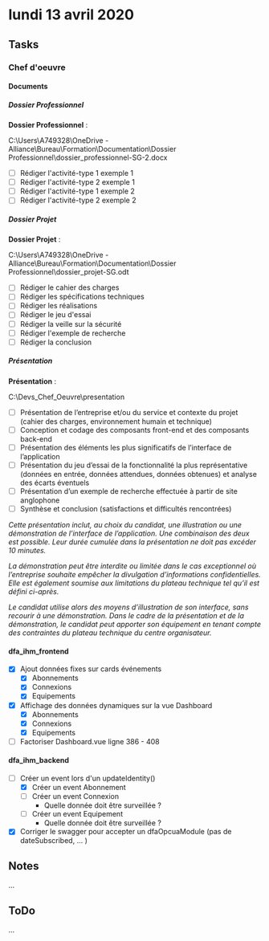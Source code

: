 # lundi 13 avril 2020

## Tasks

### Chef d'oeuvre

#### Documents

##### Dossier Professionnel

  **Dossier Professionnel** :
  
  C:\Users\A749328\OneDrive - Alliance\Bureau\Formation\Documentation\Dossier Professionnel\dossier_professionnel-SG-2.docx

- [ ] Rédiger l'activité-type 1 exemple 1
- [ ] Rédiger l'activité-type 2 exemple 1
- [ ] Rédiger l'activité-type 1 exemple 2
- [ ] Rédiger l'activité-type 2 exemple 2

##### Dossier Projet

  **Dossier Projet** :

  C:\Users\A749328\OneDrive - Alliance\Bureau\Formation\Documentation\Dossier Professionnel\dossier_projet-SG.odt

- [ ] Rédiger le cahier des charges
- [ ] Rédiger les spécifications techniques
- [ ] Rédiger les réalisations
- [ ] Rédiger le jeu d'essai
- [ ] Rédiger la veille sur la sécurité
- [ ] Rédiger l'exemple de recherche
- [ ] Rédiger la conclusion

##### Présentation

  **Présentation** :
  
  C:\Devs\_Chef_Oeuvre\presentation

- [ ] Présentation de l’entreprise et/ou du service et contexte du projet (cahier des charges, environnement humain et technique)
- [ ] Conception et codage des composants front-end et des composants back-end
- [ ] Présentation des éléments les plus significatifs de l’interface de l’application
- [ ] Présentation du jeu d’essai de la fonctionnalité la plus représentative (données en entrée, données attendues, données obtenues) et analyse des écarts éventuels
- [ ] Présentation d’un exemple de recherche effectuée à partir de site anglophone
- [ ] Synthèse et conclusion (satisfactions et difficultés rencontrées)

_Cette présentation inclut, au choix du candidat, une illustration ou une démonstration de l’interface de l’application. Une combinaison des deux est possible. Leur durée cumulée dans la présentation ne doit pas excéder 10 minutes._

_La démonstration peut être interdite ou limitée dans le cas exceptionnel où l’entreprise souhaite empêcher la divulgation d’informations confidentielles. Elle est également soumise aux limitations du plateau technique tel qu’il est défini ci-après._

_Le candidat utilise alors des moyens d’illustration de son interface, sans recourir à une démonstration. Dans le cadre de la présentation et de la démonstration, le candidat peut apporter son équipement en tenant compte des contraintes du plateau technique du centre organisateur._

#### dfa_ihm_frontend

- [x] Ajout données fixes sur cards événements
  - [x] Abonnements
  - [x] Connexions
  - [x] Equipements
- [x] Affichage des données dynamiques sur la vue Dashboard
  - [x] Abonnements
  - [x] Connexions
  - [x] Equipements
- [ ] Factoriser Dashboard.vue ligne 386 - 408

#### dfa_ihm_backend

- [ ] Créer un event lors d'un updateIdentity()
  - [x] Créer un event Abonnement
  - [ ] Créer un event Connexion
    - Quelle donnée doit être surveillée ?
  - [ ] Créer un event Equipement
    - Quelle donnée doit être surveillée ?
- [x] Corriger le swagger pour accepter un dfaOpcuaModule (pas de dateSubscribed, ... )

## Notes

...

## ToDo

...
